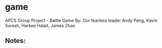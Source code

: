 # game
APCS Group Project - Battle Game
By: Our fearless leader Andy Peng, Kavin Suresh, Harkee Halait, James Zhao

Notes:
-
